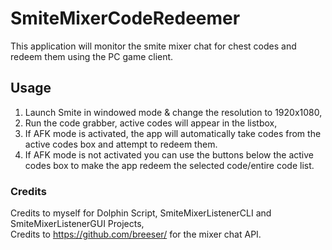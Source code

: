 # SmiteMixerCodeRedeemer
This application will monitor the smite mixer chat for chest codes and redeem them using the PC game client.  
  
## Usage
1) Launch Smite in windowed mode & change the resolution to 1920x1080,
2) Run the code grabber, active codes will appear in the listbox,  
3) If AFK mode is activated, the app will automatically take codes from the active codes box and attempt to redeem them.  
4) If AFK mode is not activated you can use the buttons below the active codes box to make the app redeem the selected code/entire code list.

### Credits
Credits to myself for Dolphin Script, SmiteMixerListenerCLI and SmiteMixerListenerGUI Projects,  
Credits to https://github.com/breeser/ for the mixer chat API.  
